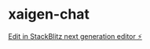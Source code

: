 # xaigen-chat

[Edit in StackBlitz next generation editor ⚡️](https://stackblitz.com/~/github.com/joeccane/xaigen-chat)